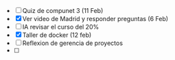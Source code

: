 - [ ] Quiz de compunet 3 (11 Feb)
- [x] Ver video de Madrid y responder preguntas (6 Feb)
- [ ] IA revisar el curso del 20%
- [x] Taller de docker (12 feb)
- [ ] Reflexion de gerencia de proyectos
- [ ] 